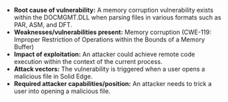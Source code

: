 - **Root cause of vulnerability:** A memory corruption vulnerability exists within the DOCMGMT.DLL when parsing files in various formats such as PAR, ASM, and DFT.
- **Weaknesses/vulnerabilities present:** Memory corruption (CWE-119: Improper Restriction of Operations within the Bounds of a Memory Buffer)
- **Impact of exploitation:** An attacker could achieve remote code execution within the context of the current process.
- **Attack vectors:** The vulnerability is triggered when a user opens a malicious file in Solid Edge.
- **Required attacker capabilities/position:** An attacker needs to trick a user into opening a malicious file.